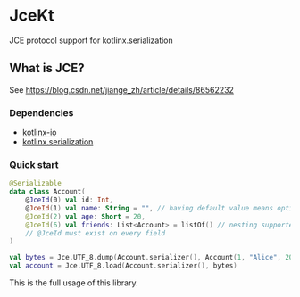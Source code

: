 # JceKt
JCE protocol support for kotlinx.serialization

## What is JCE?
See https://blog.csdn.net/jiange_zh/article/details/86562232

### Dependencies
- [kotlinx-io](https://github.com/kotlin/kotlinx-io)
- [kotlinx.serialization](https://github.com/kotlin/kotlinx.serialization)

### Quick start

```kotlin
@Serializable
data class Account(
    @JceId(0) val id: Int, 
    @JceId(1) val name: String = "", // having default value means optional
    @JceId(2) val age: Short = 20,
    @JceId(6) val friends: List<Account> = listOf() // nesting supported
    // @JceId must exist on every field
)

val bytes = Jce.UTF_8.dump(Account.serializer(), Account(1, "Alice", 20, listOf(Account(2, "Bob", 22))))
val account = Jce.UTF_8.load(Account.serializer(), bytes)
```

This is the full usage of this library.
